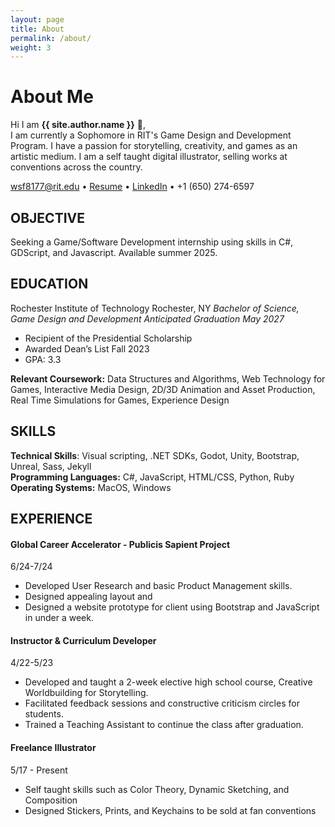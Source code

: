 ```yaml
---
layout: page
title: About
permalink: /about/
weight: 3
---
```


# **About Me**

Hi I am **{{ site.author.name }}** :wave:,<br>
I am currently a Sophomore in RIT's Game Design and Development Program. I have a passion for storytelling, creativity, and games as an artistic medium.
I am a self taught digital illustrator, selling works at conventions across the country.

[wsf8177@rit.edu](mailto:wsf8177@rit.edu) • [Resume](../2025.01.08.Resume.WSF.pdf) • [LinkedIn](https://www.linkedin.com/in/will-shihao-frank) • +1 (650) 274-6597 

## OBJECTIVE 
Seeking a Game/Software Development internship using skills in C#, GDScript, and Javascript. Available summer 2025.

## EDUCATION	
Rochester Institute of Technology	Rochester, NY
*Bachelor of Science, Game Design and Development	Anticipated Graduation May 2027*

* Recipient of the Presidential Scholarship  
* Awarded Dean’s List Fall 2023   
* GPA: 3.3

**Relevant Coursework:** Data Structures and Algorithms, Web Technology for Games, Interactive Media Design, 2D/3D Animation and Asset Production, Real Time Simulations for Games, Experience Design 

## SKILLS	
  **Technical Skills**: Visual scripting, .NET SDKs, Godot, Unity, Bootstrap, Unreal, Sass, Jekyll  
  **Programming Languages:**  C#, JavaScript, HTML/CSS, Python, Ruby  
  **Operating Systems:** MacOS, Windows

## EXPERIENCE	
  
#### Global Career Accelerator - Publicis Sapient Project 	
6/24-7/24
* Developed User Research and basic Product Management skills.  
* Designed appealing layout and   
* Designed a website prototype for client using Bootstrap and JavaScript in under a week.

#### Instructor & Curriculum Developer 	
4/22-5/23
* Developed and taught a 2-week elective high school course, Creative Worldbuilding for Storytelling.  
* Facilitated feedback sessions and constructive criticism circles for students.  
* Trained a Teaching Assistant to continue the class after graduation.

#### Freelance Illustrator	
5/17 - Present
* Self taught skills such as Color Theory, Dynamic Sketching, and Composition  
* Designed Stickers, Prints, and Keychains to be sold at fan conventions
